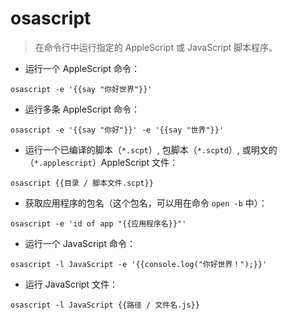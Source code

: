 # osascript

> 在命令行中运行指定的 AppleScript 或 JavaScript 脚本程序。

- 运行一个 AppleScript 命令：

`osascript -e '{{say "你好世界"}}'`

- 运行多条 AppleScript 命令：

`osascript -e '{{say "你好"}}' -e '{{say "世界"}}'`

- 运行一个已编译的脚本（`*.scpt`）, 包脚本（`*.scptd`）, 或明文的（`*.applescript`）AppleScript 文件：

`osascript {{目录 / 脚本文件.scpt}}`

- 获取应用程序的包名（这个包名，可以用在命令 `open -b` 中）：

`osascript -e 'id of app "{{应用程序名}}"'`

- 运行一个 JavaScript 命令：

`osascript -l JavaScript -e '{{console.log("你好世界！");}}'`

- 运行 JavaScript 文件：

`osascript -l JavaScript {{路径 / 文件名.js}}`
